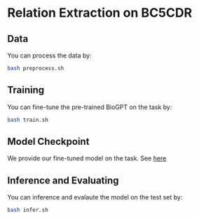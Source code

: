 # Relation Extraction on BC5CDR

## Data
You can process the data by:
``` bash
bash preprocess.sh
```

## Training
You can fine-tune the pre-trained BioGPT on the task by:
``` bash
bash train.sh
```

## Model Checkpoint
We provide our fine-tuned model on the task. See [here](../../README.md#pre-trained-models)

## Inference and Evaluating
You can inference and evalaute the model on the test set by:
``` bash
bash infer.sh
```